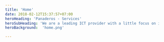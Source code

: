 ```yaml
---
title: 'Home'
date: 2018-02-12T15:37:57+07:00
heroHeading: 'Panaderos - Services'
heroSubHeading: 'We are a leading ICT provider with a little focus on innvation. We  provide expertise as well as access to secure and high-performing cloud infrastructure'
heroBackground:  'home.png'

---
```


